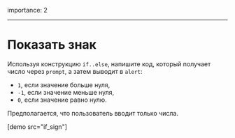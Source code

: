 importance: 2

---

# Показать знак

Используя конструкцию `if..else`, напишите код, который получает число через `prompt`, а затем выводит в `alert`:

- `1`, если значение больше нуля,
- `-1`, если значение меньше нуля,
- `0`, если значение равно нулю.

Предполагается, что пользователь вводит только числа.

[demo src="if_sign"]
